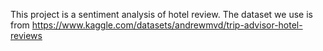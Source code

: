 This project is a sentiment analysis of hotel review. The dataset we use is from https://www.kaggle.com/datasets/andrewmvd/trip-advisor-hotel-reviews
